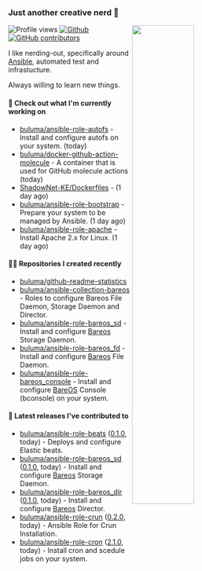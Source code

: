 ### Just another creative nerd 👋


![Profile views](https://gpvc.arturio.dev/buluma) <a href="https://gitstats.me/buluma">
  <img align="right" src="https://github-readme-stats.vercel.app/api?username=buluma&theme=gotham&show_icons=true" width="50%"/>
</a>
[![Github](https://img.shields.io/badge/-buluma-black?style=flat&labelColor=black&logo=github&logoColor=white&include_all_commits=true&count_private=true)](https://gitstats.me/buluma)
[![GitHub contributors](https://img.shields.io/github/contributors/buluma/badges.svg)](https://GitHub.com/buluma/badges/graphs/contributors/)

I like nerding-out, specifically around [Ansible](https://github.com/ansible/ansible), automated test and infrastucture.

Always willing to learn new things.

#### 👷 Check out what I'm currently working on

- [buluma/ansible-role-autofs](https://github.com/buluma/ansible-role-autofs) - Install and configure autofs on your system. (today)
- [buluma/docker-github-action-molecule](https://github.com/buluma/docker-github-action-molecule) - A container that is used for GitHub molecule actions (today)
- [ShadowNet-KE/Dockerfiles](https://github.com/ShadowNet-KE/Dockerfiles) -  (1 day ago)
- [buluma/ansible-role-bootstrap](https://github.com/buluma/ansible-role-bootstrap) - Prepare your system to be managed by Ansible. (1 day ago)
- [buluma/ansible-role-apache](https://github.com/buluma/ansible-role-apache) - Install Apache 2.x for Linux. (1 day ago)

#### 👨‍💻 Repositories I created recently

- [buluma/github-readme-statistics](https://github.com/buluma/github-readme-statistics)
- [buluma/ansible-collection-bareos](https://github.com/buluma/ansible-collection-bareos) - Roles to configure Bareos File Daemon, Storage Daemon and Director.
- [buluma/ansible-role-bareos_sd](https://github.com/buluma/ansible-role-bareos_sd) - Install and configure [Bareos](https://www.bareos.com/) Storage Daemon.
- [buluma/ansible-role-bareos_fd](https://github.com/buluma/ansible-role-bareos_fd) - Install and configure [Bareos](https://www.bareos.com/) File Daemon.
- [buluma/ansible-role-bareos_console](https://github.com/buluma/ansible-role-bareos_console) - Install and configure [BareOS](https://www.bareos.com/) Console (bconsole) on your system.

#### 🚀 Latest releases I've contributed to

- [buluma/ansible-role-beats](https://github.com/buluma/ansible-role-beats) ([0.1.0](https://github.com/buluma/ansible-role-beats/releases/tag/0.1.0), today) - Deploys and configure Elastic beats.
- [buluma/ansible-role-bareos_sd](https://github.com/buluma/ansible-role-bareos_sd) ([0.1.0](https://github.com/buluma/ansible-role-bareos_sd/releases/tag/0.1.0), today) - Install and configure [Bareos](https://www.bareos.com/) Storage Daemon.
- [buluma/ansible-role-bareos_dir](https://github.com/buluma/ansible-role-bareos_dir) ([0.1.0](https://github.com/buluma/ansible-role-bareos_dir/releases/tag/0.1.0), today) - Install and configure [Bareos](https://www.bareos.com/) Director.
- [buluma/ansible-role-crun](https://github.com/buluma/ansible-role-crun) ([0.2.0](https://github.com/buluma/ansible-role-crun/releases/tag/0.2.0), today) - Ansible Role for Crun Installation.
- [buluma/ansible-role-cron](https://github.com/buluma/ansible-role-cron) ([2.1.0](https://github.com/buluma/ansible-role-cron/releases/tag/2.1.0), today) - Install cron and scedule jobs on your system.


